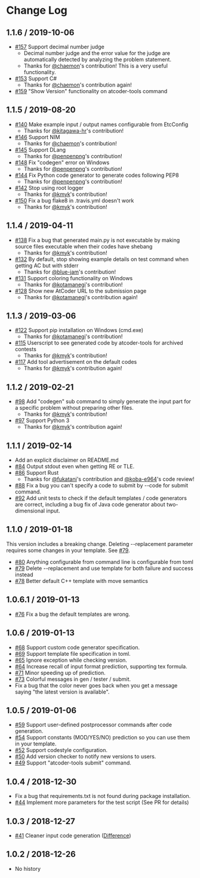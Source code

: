 # Change Log

## 1.1.6 / 2019-10-06

- [#157](https://github.com/kyuridenamida/atcoder-tools/pull/157) Support decimal number judge
    - Decimal number judge and the error value for the judge are automatically detected by analyzing the problem statement.
    - Thanks for [@chaemon](https://github.com/chaemon/)'s contribution! This is a very useful functionality.
- [#153](https://github.com/kyuridenamida/atcoder-tools/pull/153) Support C#
    - Thanks for [@chaemon](https://github.com/chaemon/)'s contribution again!
- [#159](https://github.com/kyuridenamida/atcoder-tools/pull/159) "Show Version" functionality on atcoder-tools command

## 1.1.5 / 2019-08-20

- [#140](https://github.com/kyuridenamida/atcoder-tools/pull/140) Make example input / output names configurable from EtcConfig
    - Thanks for [@kitagawa-hr](https://github.com/kitagawa-hr/)'s contribution!
- [#146](https://github.com/kyuridenamida/atcoder-tools/pull/146) Support NIM
    - Thanks for [@chaemon](https://github.com/chaemon/)'s contribution!
- [#145](https://github.com/kyuridenamida/atcoder-tools/pull/145) Support DLang
    - Thanks for [@penpenpng](https://github.com/penpenpng/)'s contribution!
- [#148](https://github.com/kyuridenamida/atcoder-tools/pull/148) Fix "codegen" error on Windows
    - Thanks for [@penpenpng](https://github.com/penpenpng/)'s contribution!
- [#144](https://github.com/kyuridenamida/atcoder-tools/pull/144) Fix Python code generator to generate codes following PEP8
    - Thanks for [@penpenpng](https://github.com/penpenpng/)'s contribution!
- [#142](https://github.com/kyuridenamida/atcoder-tools/pull/142) Stop using root logger
    - Thanks for [@kmyk](https://github.com/kmyk/)'s contribution!
- [#150](https://github.com/kyuridenamida/atcoder-tools/pull/150) Fix a bug flake8 in .travis.yml doesn't work
    - Thanks for [@kmyk](https://github.com/kmyk/)'s contribution!

## 1.1.4 / 2019-04-11
- [#138](https://github.com/kyuridenamida/atcoder-tools/pull/138) Fix a bug that generated main.py is not executable by making source files executable when their codes have shebang
    - Thanks for [@kmyk](https://github.com/kmyk/)'s contribution!
- [#132](https://github.com/kyuridenamida/atcoder-tools/pull/132) By default, stop showing example details on test command when getting AC but with stderr
    - Thanks for [@blue-jam](https://github.com/blue-jam/)'s contribution!
- [#131](https://github.com/kyuridenamida/atcoder-tools/pull/131) Support coloring functionality on Windows
    - Thanks for [@kotamanegi](https://github.com/kotamanegi/)'s contribution!
- [#128](https://github.com/kyuridenamida/atcoder-tools/pull/128) Show new AtCoder URL to the submission page
    - Thanks for [@kotamanegi](https://github.com/kotamanegi/)'s contribution again!

## 1.1.3 / 2019-03-06
- [#122](https://github.com/kyuridenamida/atcoder-tools/pull/122) Support pip installation on Windows (cmd.exe)
    - Thanks for [@kotamanegi](https://github.com/kotamanegi/)'s contribution!
- [#115](https://github.com/kyuridenamida/atcoder-tools/pull/115) Userscript to see generated code by atcoder-tools for archived contests
    - Thanks for [@kmyk](https://github.com/kmyk/)'s contribution!
- [#117](https://github.com/kyuridenamida/atcoder-tools/pull/117) Add tool advertisement on the default codes
    - Thanks for [@kmyk](https://github.com/kmyk/)'s contribution again!

## 1.1.2 / 2019-02-21 
- [#98](https://github.com/kyuridenamida/atcoder-tools/pull/98) Add "codegen" sub command to simply generate the input part for a specific problem without preparing other files. 
    - Thanks for [@kmyk](https://github.com/kmyk/)'s contribution!
- [#97](https://github.com/kyuridenamida/atcoder-tools/pull/97) Support Python 3
    - Thanks for [@kmyk](https://github.com/kmyk/)'s contribution again!


## 1.1.1 / 2019-02-14 
- Add an explicit disclaimer on README.md
- [#84](https://github.com/kyuridenamida/atcoder-tools/pull/84) Output stdout even when getting RE or TLE.
- [#86](https://github.com/kyuridenamida/atcoder-tools/pull/86) Support Rust
    - Thanks for [@fukatani](https://github.com/fukatani/)'s contribution and [@koba-e964](https://github.com/koba-e964/)'s code review!
- [#88](https://github.com/kyuridenamida/atcoder-tools/pull/88) Fix a bug you can't specify a code to submit by --code for submit command.
- [#92](https://github.com/kyuridenamida/atcoder-tools/pull/92) Add unit tests to check if the default templates / code generators are correct, including a bug fix of Java code generator about two-dimensional input.


## 1.1.0 / 2019-01-18 
This version includes a breaking change. Deleting --replacement parameter requires some changes in your template. See [#79](https://github.com/kyuridenamida/atcoder-tools/pull/79).
- [#80](https://github.com/kyuridenamida/atcoder-tools/pull/80) Anything configurable from command line is configurable from toml
- [#79](https://github.com/kyuridenamida/atcoder-tools/pull/79) Delete --replacement and use template for both failure and success instead 
- [#78](https://github.com/kyuridenamida/atcoder-tools/pull/78) Better default C++ template with move semantics

## 1.0.6.1 / 2019-01-13
- [#76](https://github.com/kyuridenamida/atcoder-tools/pull/76) Fix a bug the default templates are wrong. 

## 1.0.6 / 2019-01-13
- [#68](https://github.com/kyuridenamida/atcoder-tools/pull/68) Support custom code generator specification.
- [#69](https://github.com/kyuridenamida/atcoder-tools/pull/69) Support template file specification in toml.
- [#65](https://github.com/kyuridenamida/atcoder-tools/pull/65) Ignore exception while checking version.
- [#64](https://github.com/kyuridenamida/atcoder-tools/pull/64) Increase recall of input format prediction, supporting tex formula.
- [#71](https://github.com/kyuridenamida/atcoder-tools/pull/71) Minor speeding up of prediction.
- [#73](https://github.com/kyuridenamida/atcoder-tools/pull/73) Colorful messages in gen / tester / submit.
- Fix a bug that the color never goes back when you get a message saying "the latest version is available".


## 1.0.5 / 2019-01-06
- [#59](https://github.com/kyuridenamida/atcoder-tools/pull/59) Support user-defined postprocessor commands after code generation.
- [#54](https://github.com/kyuridenamida/atcoder-tools/pull/54) Support constants (MOD/YES/NO) prediction so you can use them in your template.
- [#52](https://github.com/kyuridenamida/atcoder-tools/pull/52) Support codestyle configuration.
- [#50](https://github.com/kyuridenamida/atcoder-tools/pull/50) Add version checker to notify new versions to users.
- [#49](https://github.com/kyuridenamida/atcoder-tools/pull/49) Support "atcoder-tools submit" command.

## 1.0.4 / 2018-12-30
- Fix a bug that requirements.txt is not found during package installation.
- [#44](https://github.com/kyuridenamida/atcoder-tools/pull/44) Implement more parameters for the test script (See PR for details)


## 1.0.3 / 2018-12-27
- [#41](https://github.com/kyuridenamida/atcoder-tools/pull/41) Cleaner input code generation ([Difference](https://github.com/kyuridenamida/atcoder-tools/commit/34cc603a73c3d455fe95f0fa7669f791c207f927#diff-a7157845521bbb208641f228d4f55aa9))

## 1.0.2 / 2018-12-26
- No history
